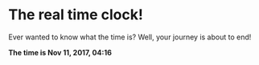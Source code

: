 # The real time clock!

Ever wanted to know what the time is? Well, your journey is about to end!

**The time is Nov 11, 2017, 04:16**